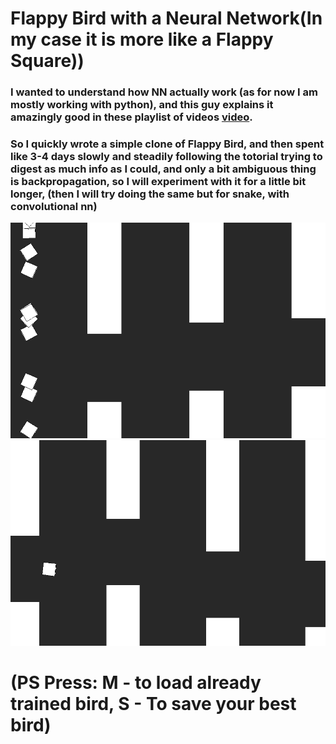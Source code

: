 # Flappy Bird with a Neural Network(In my case it is more like a Flappy Square))
### I wanted to understand how NN actually work (as for now I am mostly working with python), and this guy explains it amazingly good in these playlist of videos [video](https://www.youtube.com/watch?v=XJ7HLz9VYz0&list=PLRqwX-V7Uu6aCibgK1PTWWu9by6XFdCfh).
### So I quickly wrote a simple clone of Flappy Bird, and then spent like 3-4 days slowly and steadily following the totorial trying to digest as much info as I could, and only a bit ambiguous thing is backpropagation, so I will experiment with it for a little bit longer, (then I will try doing the same but for snake, with convolutional nn)

![image info](instances/ins1.png)
![image info](instances/ins2.png)


# (PS Press: M - to load already trained bird, S - To save your best bird)